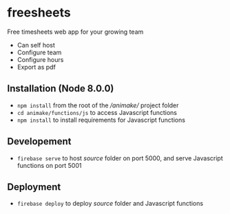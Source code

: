 # freesheets
Free timesheets web app for your growing team 

- Can self host
- Configure team
- Configure hours
- Export as pdf

Installation (Node 8.0.0)
-----
- `npm install` from the root of the _/animake/_ project folder
- `cd animake/functions/js` to access Javascript functions
- `npm install` to install requirements for Javascript functions

Developement
-----
- `firebase serve` to host _source_ folder on port 5000, and serve Javascript functions on port 5001

Deployment
-----
- `firebase deploy` to deploy _source_ folder and Javascript functions
